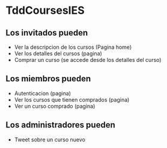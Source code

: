# TddCoursesIES

## Los invitados pueden
* Ver la descripcion de los cursos (Pagina home)
* Ver los detalles del cursos (pagina)
* Comprar un curso (se accede desde los detalles del curso)

## Los miembros pueden 
* Autenticacion (pagina)
* Ver los cursos que tienen comprados (pagina)
* Ver un curso comprado (pagina)

## Los administradores pueden
* Tweet sobre un curso nuevo
